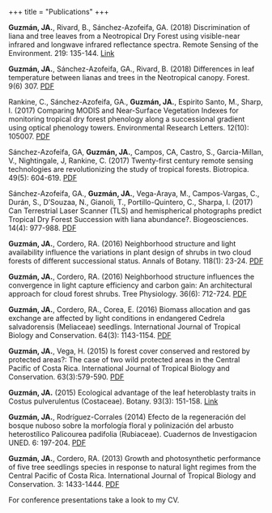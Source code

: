 +++
title = "Publications"
+++

**Guzmán, JA.**, Rivard, B., Sánchez-Azofeifa, GA. (2018) Discrimination of liana and tree leaves from a Neotropical Dry Forest using visible-near infrared and longwave infrared reflectance spectra. Remote Sensing of the Environment. 219: 135-144. [Link](https://www.sciencedirect.com/science/article/abs/pii/S0034425718304620)


**Guzmán, JA.**, Sánchez-Azofeifa, GA., Rivard, B. (2018) Differences in leaf temperature between lianas and trees in the Neotropical canopy. Forest. 9(6) 307. [PDF](https://www.mdpi.com/1999-4907/9/6/307)


Rankine, C., Sánchez-Azofeifa, GA., **Guzmán, JA.**, Espirito Santo, M., Sharp, I. (2017) Comparing MODIS and Near-Surface Vegetation Indexes for monitoring tropical dry forest phenology along a successional gradient using optical phenology towers. Environmental Research Letters. 12(10): 105007. [PDF](https://iopscience.iop.org/article/10.1088/1748-9326/aa838c)

Sánchez-Azofeifa, GA, **Guzmán, JA.**, Campos, CA, Castro, S., Garcia-Millan, V., Nightingale, J, Rankine, C. (2017) Twenty-first century remote sensing technologies are revolutionizing the study of tropical forests. Biotropica. 49(5): 604-619. [PDF](https://onlinelibrary.wiley.com/doi/full/10.1111/btp.12454)

Sánchez-Azofeifa, GA., **Guzmán, JA.**, Vega-Araya, M., Campos-Vargas, C., Durán, S., D’Souzaa, N., Gianoli, T., Portillo-Quintero, C., Sharpa, I. (2017) Can Terrestrial Laser Scanner (TLS) and hemispherical photographs predict Tropical Dry Forest Succession with liana abundance?. Biogeosciences. 14(4): 977-988. [PDF](https://www.biogeosciences.net/14/977/2017/)

**Guzmán, JA.**, Cordero, RA. (2016) Neighborhood structure and light availability influence the variations in plant design of shrubs in two cloud forests of different successional status. Annals of Botany. 118(1): 23-24. [PDF](https://academic.oup.com/aob/article/118/1/23/2196106)

**Guzmán, JA.**, Cordero, RA. (2016) Neighborhood structure influences the convergence in light capture efficiency and carbon gain: An architectural approach for cloud forest shrubs. Tree Physiology. 36(6): 712-724. [PDF](https://academic.oup.com/treephys/article/36/6/712/1753433)

**Guzmán, JA.**, Cordero, RA., Corea, E. (2016) Biomass allocation and gas exchange are affected by light conditions in endangered Cedrela salvadorensis (Meliaceae) seedlings. International Journal of Tropical Biology and Conservation. 64(3): 1143-1154. [PDF](https://revistas.ucr.ac.cr/index.php/rbt/article/view/19606)

**Guzmán, JA.**, Vega, H. (2015) Is forest cover conserved and restored by protected areas?: The case of two wild protected areas in the Central Pacific of Costa Rica. International Journal of Tropical Biology and Conservation. 63(3):579-590. [PDF](https://revistas.ucr.ac.cr/index.php/rbt/article/view/15814)

**Guzmán, JA.** (2015) Ecological advantage of the leaf heteroblasty traits in Costus pulverulentus (Costaceae). Botany. 93(3): 151-158. [Link](https://www.nrcresearchpress.com/doi/abs/10.1139/cjb-2014-0157#.XJBxpShKhPY)

**Guzmán, JA.**, Rodríguez-Corrales (2014) Efecto de la regeneración del bosque nuboso sobre la morfología floral y polinización del arbusto heterostílico Palicourea padifolia (Rubiaceae). Cuadernos de Investigacion UNED. 6: 197-204. [PDF](https://investiga.uned.ac.cr/revistas/index.php/cuadernos/article/viewFile/305/517)

**Guzmán, JA.**, Cordero, RA. (2013) Growth and photosynthetic performance of five tree seedlings species in response to natural light regimes from the Central Pacific of Costa Rica. International Journal of Tropical Biology and Conservation. 3: 1433-1444. [PDF](https://www.redalyc.org/pdf/449/44930116034.pdf)

For conference presentations take a look to my CV.


